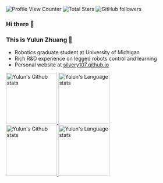 ![Profile View Counter](https://komarev.com/ghpvc/?username=silvery107)
![Total Stars](https://img.shields.io/github/stars/silvery107?style=social)
![GitHub followers](https://img.shields.io/github/followers/silvery107?style=social)

### Hi there 👋

### This is Yulun Zhuang  🦾

- Robotics graduate student at University of Michigan
- Rich R&D experience on legged robots control and learning
- Personal website at [silvery107.github.io](https://silvery107.github.io/)


<div align="left"> 
<a href="https://github.com/silvery107/github-readme-stats#gh-light-mode-only">
<img height=140 src="https://github-readme-stats-silvery107s-projects.vercel.app//api?username=silvery107&count_private=true&show_icons=true&hide=issues,contribs&line_height=28&hide_border=false&card_width=347&include_all_commits=true&role=owner,collaborator&&theme=default&hide_rank=true#gh-light-mode-only" alt="Yulun's Github stats" />
</a>
<a href="https://github.com/silvery107/github-readme-stats#gh-light-mode-only">
<img height=140 src="https://github-readme-stats-silvery107s-projects.vercel.app//api/top-langs/?username=silvery107&layout=compact&langs_count=4&exclude_repo=segway-locomotion-stm32,gatech-computer-vision,ME336-Yellow-Team-Project,silvery-botlab-f22,silvery-armlab-f22,fast-inerf,nmt-multi30k-pytorch,my-course-latex,2025_ICRA_SRBMPC,loco-jump&hide_border=false&role=owner,collaborator&theme=default#gh-light-mode-only" alt="Yulun's Language stats" />
</a>
</div>

<div align="left"> 
<a href="https://github.com/silvery107/github-readme-stats#gh-dark-mode-only">
<img height=140 src="https://github-readme-stats-silvery107s-projects.vercel.app//api?username=silvery107&count_private=true&show_icons=true&hide=issues,contribs&line_height=28&hide_border=false&card_width=347&include_all_commits=true&role=owner,collaborator&&theme=dark&hide_rank=true#gh-dark-mode-only" alt="Yulun's Github stats" />
</a>
<a href="https://github.com/silvery107/github-readme-stats#gh-dark-mode-only">
<img height=140 src="https://github-readme-stats-silvery107s-projects.vercel.app//api/top-langs/?username=silvery107&layout=compact&langs_count=4&exclude_repo=segway-locomotion-stm32,gatech-computer-vision,ME336-Yellow-Team-Project,silvery-botlab-f22,silvery-armlab-f22,fast-inerf,nmt-multi30k-pytorch,my-course-latex,2025_ICRA_SRBMPC,loco-jump&hide_border=false&role=owner,collaborator&theme=dark#gh-dark-mode-only" alt="Yulun's Language stats" />
</a>
</div>
